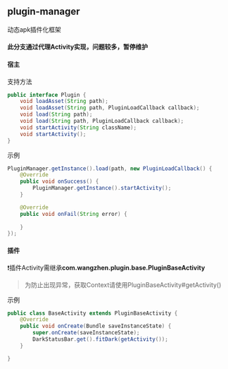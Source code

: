 ## plugin-manager
动态apk插件化框架
#### 此分支通过代理Activity实现，问题较多，暂停维护

#### 宿主
支持方法
```java
public interface Plugin {
    void loadAsset(String path);
    void loadAsset(String path, PluginLoadCallback callback);
    void load(String path);
    void load(String path, PluginLoadCallback callback);
    void startActivity(String className);
    void startActivity();
}
```
示例
```java
PluginManager.getInstance().load(path, new PluginLoadCallback() {
    @Override
    public void onSuccess() {
        PluginManager.getInstance().startActivity();
    }

    @Override
    public void onFail(String error) {
        
    }
});
``` 

#### 插件
❗️️插件Activity需继承**com.wangzhen.plugin.base.PluginBaseActivity**  
> 为防止出现异常，获取Context请使用PluginBaseActivity#getActivity()

示例
```java
public class BaseActivity extends PluginBaseActivity {
    @Override
    public void onCreate(Bundle saveInstanceState) {
        super.onCreate(saveInstanceState);
        DarkStatusBar.get().fitDark(getActivity());
    }

}
```